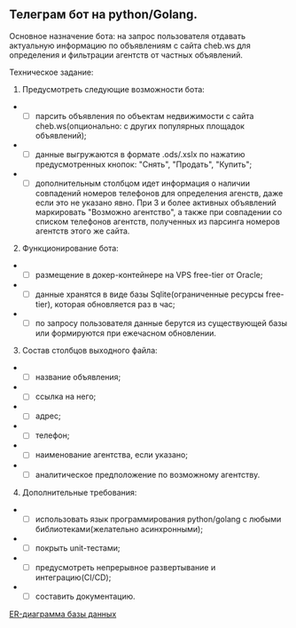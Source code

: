 Телеграм бот на python/Golang. 
----------------------------------

Основное назначение бота: на запрос пользователя отдавать актуальную информацию
по объявлениям с сайта cheb.ws для определения и фильтрации агентств от частных объявлений.

Техническое задание:

1. Предусмотреть следующие возможности бота:
  * - [ ] парсить объявления по объектам недвижимости с сайта cheb.ws(опционально: с других популярных площадок объявлений);
  * - [ ] данные выгружаются в формате .ods/.xslx по нажатию предусмотренных кнопок: "Снять", "Продать", "Купить";
  * - [ ] дополнительным столбцом идет информация о наличии совпадений номеров телефонов для определения агенств, 
даже если это не указано явно. При 3 и более активных объявлений маркировать "Возможно агентство", а также при совпадении
      со списком телефонов агентств, полученных из парсинга номеров агентств этого же сайта.
    
2. Функционирование бота:
  * - [ ] размещение в докер-контейнере на VPS free-tier от Oracle;
  * - [ ] данные хранятся в виде базы Sqlite(ограниченные ресурсы free-tier), которая обновляется раз в час;
  * - [ ] по запросу пользователя данные берутся из существующей базы или формируются при ежечасном обновлении.

3. Состав столбцов выходного файла: 
  * - [ ] название объявления;
  * - [ ] ссылка на него;
  * - [ ] адрес;
  * - [ ] телефон;
  * - [ ] наименование агентства, если указано;
  * - [ ] аналитическое предположение по возможному агентству.

4. Дополнительные требования:
  * - [ ] использовать язык программирования python/golang с любыми библиотеками(желательно асинхронными);
  * - [ ] покрыть unit-тестами;
  * - [ ] предусмотреть непрерывное развертывание и интеграцию(CI/CD);
  * - [ ] составить документацию.
   
[ER-диаграмма базы данных](https://drive.google.com/file/d/1oH94U2qh1r0Yz8tXf2i6hy8xOjypP9Sc/view?usp=sharing)
